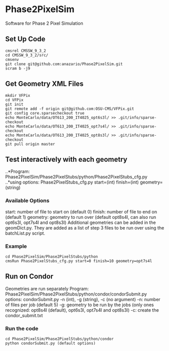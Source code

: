 # Phase2PixelSim
Software for Phase 2 Pixel Simulation 

## Set Up Code
```
cmsrel CMSSW_9_3_2
cd CMSSW_9_3_2/src/
cmsenv
git clone git@github.com:anazario/Phase2PixelSim.git
scram b -j9
```

## Get Geometry XML Files
```
mkdir VFPix
cd VFPix
git init 
git remote add -f origin git@github.com:OSU-CMS/VFPix.git
git config core.sparsecheckout true
echo MonteCarlo/data/OT613_200_IT4025_opt6s3l/ >> .git/info/sparse-checkout
echo MonteCarlo/data/OT613_200_IT4025_opt7s4l/ >> .git/info/sparse-checkout
echo MonteCarlo/data/OT613_200_IT4025_opt8s3l/ >> .git/info/sparse-checkout
git pull origin master
```

## Test interactively with each geometry

..*Program: Phase2PixelSim/Phase2PixelStubs/python/Phase2PixelStubs_cfg.py
..*using options: Phase2PixelStubs_cfg.py start=(int) finish=(int) geometry=(string)

### Available Options 
start: number of file to start on (default 0)
finish: number of file to end on (default 1)
geometry: geometry to run over (default opt8s4l, can also run opt6s3l, opt7s4l and opt8s3l)
Additional geometries can be added in the geomDict.py. They are added as a list of step 3 files
to be run over using the batchList.py script.
### Example
```
cd Phase2PixelSim/Phase2PixelStubs/python
cmsRun Phase2PixelStubs_cfg.py start=0 finish=10 geometry=opt7s4l
```

## Run on Condor
Geometries are run separately
Program: Phase2PixelSim/Phase2PixelStubs/python/condor/condorSubmit.py
options: condorSubmit.py -n (int), -g (string), -c (no argument)
-n: number of files per job (default 5)
-g: geometry to be run by the jobs (only ones recognized: opt8s4l (default), opt6s3l, opt7s4l and opt8s3l)
-c: create the condor_submit.txt 

### Run the code
```
cd Phase2PixelSim/Phase2PixelStubs/python/condor
python condorSubmit.py (default options)
```
